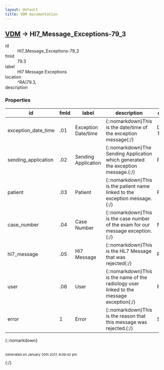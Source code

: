 ```yaml
---
layout: default
title: VDM documentation
---
```


## [VDM](TableOfContent.md) &#8594; Hl7_Message_Exceptions-79_3 

<dl>
<dt>id</dt><dd>Hl7_Message_Exceptions-79_3</dd>
<dt>fmId</dt><dd>79.3</dd>
<dt>label</dt><dd>Hl7 Message Exceptions</dd>
<dt>location</dt><dd>^RA(79.3,</dd>
<dt>description</dt><dd></dd>
</dl>

### Properties

| id | fmId | label | description | datatype | location | attributes | range | 
| --- | --- | --- | --- | --- | --- | --- | --- | 
| exception_date_time | .01 | Exception Date/time | {::nomarkdown}This is the date/time of the exception message{:/} | DATE-TIME |  | REQUIRED, INDEXED |  | 
| sending_application | .02 | Sending Application | {::nomarkdown}The Sending Application which generated the exception message.{:/} | POINTER |  | REQUIRED, INDEXED | Hl7_Application_Parameter-771 | 
| patient | .03 | Patient | {::nomarkdown}This is the patient name linked to the exception message.{:/} | POINTER |  |  | [Patient-2](Patient-2.md) | 
| case_number | .04 | Case Number | {::nomarkdown}This is the case number of the exam for our message exception.{:/} | NUMERIC |  |  |  | 
| hl7_message | .05 | Hl7 Message | {::nomarkdown}This is the HL7 Message that was rejected{:/} | POINTER |  | REQUIRED | Hl7_Message_Administration-773 | 
| user | .06 | User | {::nomarkdown}This is the name of the radiology user linked to the message exception{:/} | POINTER |  | INDEXED | [New_Person-200](New_Person-200.md) | 
| error | 1 | Error | {::nomarkdown}This is the reason that this message was rejected.{:/} | STRING |  | REQUIRED |  | 

{::nomarkdown} <br/><br/><p style="font-size: 11px">Generated on January 30th 2017, 8:06:42 pm</p>{:/}